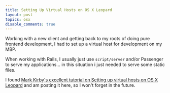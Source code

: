 ```yaml
---
title: Setting Up Virtual Hosts on OS X Leopard
layout: post
topics: osx
disable_comments: true
---
```


Working with a new client and getting back to my roots of doing pure frontend development, I had to set up a virtual host for development on my MBP.

When working with Rails, I usually just use `script/server` and/or Passenger to serve my applications... in this situation i just needed to serve some static files.

I found [Mark Kirby's excellent tutorial on Setting up virtual hosts on OS X Leopard](http://mark-kirby.co.uk/2008/setting-up-virtual-hosts-on-os-x-leopard/) and am posting it here, so I won't forget in the future.